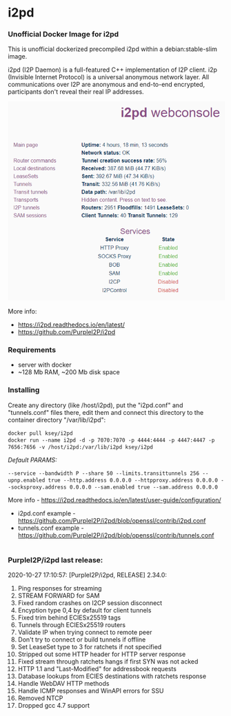 # i2pd
### Unofficial Docker Image for i2pd
This is unofficial dockerized precompiled i2pd within a debian:stable-slim image.

i2pd (I2P Daemon) is a full-featured C++ implementation of I2P client. i2p (Invisible Internet Protocol) is a universal anonymous network layer. All communications over I2P are anonymous and end-to-end encrypted, participants don't reveal their real IP addresses.

![i2pd](https://raw.githubusercontent.com/MrKsey/i2pd/master/i2pd.PNG)

More info:
- https://i2pd.readthedocs.io/en/latest/
- https://github.com/PurpleI2P/i2pd

### Requirements

* server with docker
* ~128 Mb RAM, ~200 Mb disk space 

### Installing

Create any directory (like /host/i2pd), put the "i2pd.conf" and "tunnels.conf" files there, edit them and connect this directory to the container directory "/var/lib/i2pd":
```
docker pull ksey/i2pd
docker run --name i2pd -d -p 7070:7070 -p 4444:4444 -p 4447:4447 -p 7656:7656 -v /host/i2pd:/var/lib/i2pd ksey/i2pd
```

*Default PARAMS:*
```
--service --bandwidth P --share 50 --limits.transittunnels 256 --upnp.enabled true --http.address 0.0.0.0 --httpproxy.address 0.0.0.0 --socksproxy.address 0.0.0.0 --sam.enabled true --sam.address 0.0.0.0
```
More info - https://i2pd.readthedocs.io/en/latest/user-guide/configuration/

* i2pd.conf example - https://github.com/PurpleI2P/i2pd/blob/openssl/contrib/i2pd.conf 
* tunnels.conf example - https://github.com/PurpleI2P/i2pd/blob/openssl/contrib/tunnels.conf

# #
### PurpleI2P/i2pd last release:
2020-10-27 17:10:57: [PurpleI2P/i2pd, RELEASE] 2.34.0:

1.  Ping responses for streaming
2. STREAM FORWARD for SAM
3. Fixed  random crashes on I2CP session disconnect
4. Encyption type 0,4 by default for client tunnels
5. Fixed trim behind ECIESx25519 tags 
6. Tunnels through ECIESx25519 routers
7. Validate IP when trying connect to remote peer
8. Don't try to connect or build tunnels if offline
9. Set LeaseSet type to 3 for ratchets if not specified
10. Stripped out some HTTP header for HTTP server response
11. Fixed stream through ratchets hangs if first SYN was not acked
12. HTTP 1.1 and "Last-Modified" for addressbook requests
13. Database lookups from ECIES destinations with ratchets response
14. Handle WebDAV HTTP methods 
15. Handle ICMP responses and WinAPI errors for SSU
16. Removed NTCP
17. Dropped gcc 4.7 support
